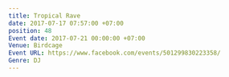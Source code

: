 ```yaml
---
title: Tropical Rave
date: 2017-07-17 07:57:00 +07:00
position: 48
Event date: 2017-07-21 00:00:00 +07:00
Venue: Birdcage
Event URL: https://www.facebook.com/events/501299830223358/
Genre: DJ
---
```



